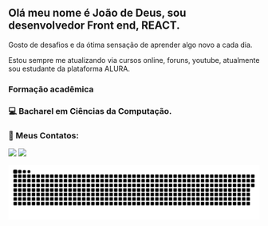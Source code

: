 ## Olá meu nome é João de Deus, sou desenvolvedor Front end, REACT.
Gosto de desafios e da ótima sensação de aprender algo novo a cada dia.

Estou sempre me atualizando via cursos online, foruns, youtube, atualmente sou estudante da plataforma ALURA.

### Formação acadêmica
### 💻 Bacharel em Ciências da Computação.

### 👥 Meus Contatos:

<a href="https://www.linkedin.com/in/joaodedeusrsfilho" target="_blank"><img src="https://img.shields.io/badge/-LinkedIn-%230077B5?style=for-the-badge&logo=linkedin&logoColor=white" target="_blank"></a>
<a href = "mailto:joaodedeusrsfilho@gmail.com"><img src="https://img.shields.io/badge/-Gmail-%23333?style=for-the-badge&logo=gmail&logoColor=white" target="_blank"></a>

<picture>
<source media="(prefers-color-scheme: dark)" srcset="https://raw.githubusercontent.com/joaodedeusrsfilho/joaodedeusrsfilho/output/github-contribution-grid-snake-dark.svg">
<source media="(prefers-color-scheme: light)" srcset="https://raw.githubusercontent.com/joaodedeusrsfilho/joaodedeusrsfilho/output/github-contribution-grid-snake.svg">
<img alt="github contribution grid snake animation" src="https://raw.githubusercontent.com/joaodedeusrsfilho/joaodedeusrsfilho/output/github-contribution-grid-snake.svg">
</picture>


